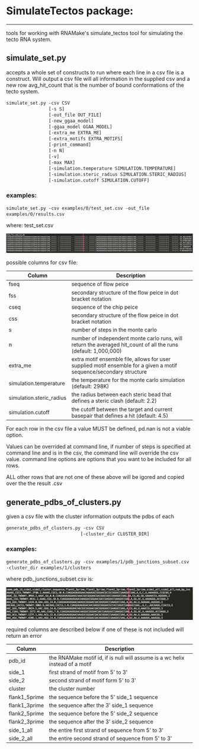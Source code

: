 SimulateTectos package:
=======================

---

tools for working with RNAMake's simulate_tectos tool for simulating the tecto RNA system.


simulate_set.py
---------------
accepts a whole set of constructs to run where each line in a csv file is a construct. Will output a csv file will all information in the supplied csv and a new row avg_hit_count that is the number of bound conformations of the tecto system.

```
simulate_set.py -csv CSV 
				[-s S] 
				[-out_file OUT_FILE]
				[-new_ggaa_model]
				[-ggaa_model GGAA_MODEL]
				[-extra_me EXTRA_ME]
				[-extra_motifs EXTRA_MOTIFS]
				[-print_command]
				[-n N]
				[-v]
				[-max MAX]
				[-simulation.temperature SIMULATION.TEMPERATURE]
				[-simulation.steric_radius SIMULATION.STERIC_RADIUS]
				[-simulation.cutoff SIMULATION.CUTOFF]
```

### examples:
```
simulate_set.py -csv examples/0/test_set.csv -out_file examples/0/results.csv
```

where:
test_set.csv

![test_set.csv](resources/imgs/test_set.png)

possible columns for csv file:

Column  | Description
------------- | -------------
fseq		    | sequence of flow peice 
fss			    | secondary structure of the flow peice in dot bracket notation
cseq			 |	sequence of the chip peice 
css			    | secondary structure of the flow peice in dot bracket notation
s				 | number of steps in the monte carlo
n				 | number of independent monte carlo runs, will return the averaged hit_count of all the runs (default: 1,000,000)
extra_me		 | extra motif ensemble file, allows for user supplied motif ensemble for a given a motif sequence/secondary structure
simulation.temperature | the temperature for the monte carlo simulation (default: 298K)
simulation.steric_radius | the radius between each steric bead that defines a steric clash (default: 2.2)
simulation.cutoff | the cutoff between the target and current basepair that defines a hit (default: 4.5)

For each row in the csv file a value MUST be defined, pd.nan is not a viable option.

Values can be overrided at command line, if number of steps is specified at command line and is in the csv, the command line will override the csv value. command line options are options that you want to be included for all rows.

ALL other rows that are not one of these above will be igored and copied over the the result .csv


generate_pdbs_of_clusters.py
---------------
given a csv file with the cluster information outputs the pdbs of each 

```
generate_pdbs_of_clusters.py -csv CSV 
						    [-cluster_dir CLUSTER_DIR]
```

### examples: 

```
generate_pdbs_of_clusters.py -csv examples/1/pdb_junctions_subset.csv -cluster_dir examples/1/clusters
```

where pdb_junctions_subset.csv is:

![cluster_info.csv](resources/imgs/cluster_info.png)

required columns are described below if one of these is not included will return an error

Column  | Description
------------- | -------------
pdb_id | the RNAMake motif id, if is null will assume is a wc helix instead of a motif
side_1 | first strand of motif from 5' to 3'
side_2 | second strand of motif form 5' to 3' 
cluster | the cluster number
flank1_5prime | the sequence before the 5' side_1 sequence 
flank1_3prime | the sequence after the 3' side_1 sequence
flank2_5prime | the sequence before the 5' side_2 sequence 
flank2_3prime | the sequence after the 3' side_2 sequence
side_1_all | the entire first strand of sequence from 5' to 3'
side_2_all |  the entire second strand of sequence from 5' to 3'



